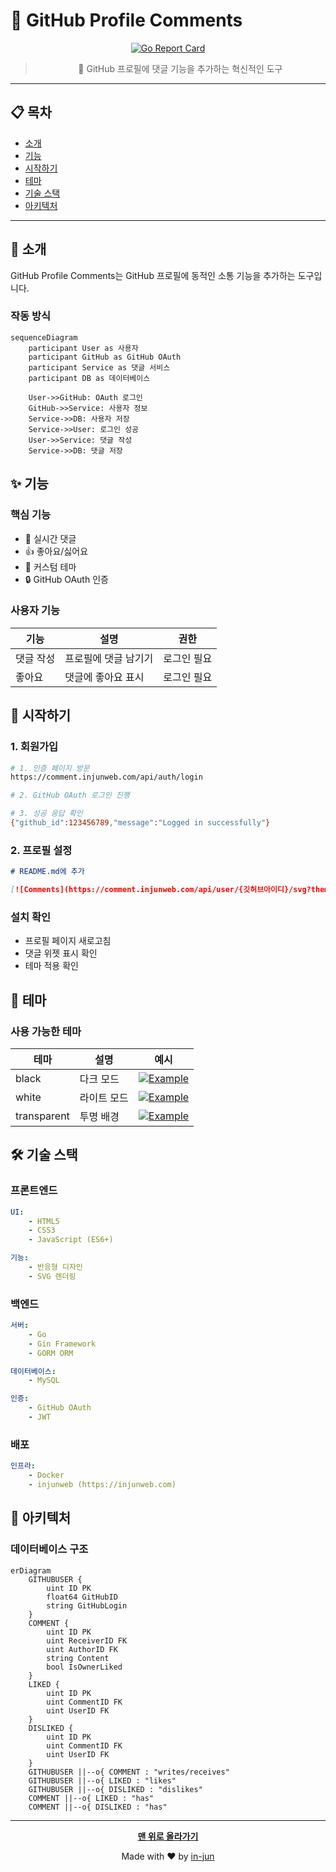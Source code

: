 # 💬 GitHub Profile Comments

<div align="center">

[![Go Report Card](https://goreportcard.com/badge/github.com/in-jun/github-profile-comments)](https://goreportcard.com/report/github.com/in-jun/github-profile-comments)

> 🌟 GitHub 프로필에 댓글 기능을 추가하는 혁신적인 도구

</div>

---

## 📋 목차

-   [소개](#-소개)
-   [기능](#-기능)
-   [시작하기](#-시작하기)
-   [테마](#-테마)
-   [기술 스택](#-기술-스택)
-   [아키텍처](#-아키텍처)

---

## 📖 소개

GitHub Profile Comments는 GitHub 프로필에 동적인 소통 기능을 추가하는 도구입니다.

### 작동 방식

```mermaid
sequenceDiagram
    participant User as 사용자
    participant GitHub as GitHub OAuth
    participant Service as 댓글 서비스
    participant DB as 데이터베이스

    User->>GitHub: OAuth 로그인
    GitHub->>Service: 사용자 정보
    Service->>DB: 사용자 저장
    Service->>User: 로그인 성공
    User->>Service: 댓글 작성
    Service->>DB: 댓글 저장
```

## ✨ 기능

### 핵심 기능

-   💬 실시간 댓글
-   👍 좋아요/싫어요
-   🎨 커스텀 테마
-   🔒 GitHub OAuth 인증

### 사용자 기능

| 기능      | 설명                 | 권한        |
| --------- | -------------------- | ----------- |
| 댓글 작성 | 프로필에 댓글 남기기 | 로그인 필요 |
| 좋아요    | 댓글에 좋아요 표시   | 로그인 필요 |

## 🚀 시작하기

### 1. 회원가입

```bash
# 1. 인증 페이지 방문
https://comment.injunweb.com/api/auth/login

# 2. GitHub OAuth 로그인 진행

# 3. 성공 응답 확인
{"github_id":123456789,"message":"Logged in successfully"}
```

### 2. 프로필 설정

```markdown
# README.md에 추가

[![Comments](https://comment.injunweb.com/api/user/{깃허브아이디}/svg?theme={테마})](https://comment.injunweb.com/{깃허브아이디})
```

### 설치 확인

-   프로필 페이지 새로고침
-   댓글 위젯 표시 확인
-   테마 적용 확인

## 🎨 테마

### 사용 가능한 테마

| 테마        | 설명        | 예시                                                                                                                  |
| ----------- | ----------- | --------------------------------------------------------------------------------------------------------------------- |
| black       | 다크 모드   | [![Example](https://comment.injunweb.com/api/user/in-jun/svg?theme=black)](https://comment.injunweb.com/in-jun)       |
| white       | 라이트 모드 | [![Example](https://comment.injunweb.com/api/user/in-jun/svg?theme=white)](https://comment.injunweb.com/in-jun)       |
| transparent | 투명 배경   | [![Example](https://comment.injunweb.com/api/user/in-jun/svg?theme=transparent)](https://comment.injunweb.com/in-jun) |

## 🛠️ 기술 스택

### 프론트엔드

```yaml
UI:
    - HTML5
    - CSS3
    - JavaScript (ES6+)

기능:
    - 반응형 디자인
    - SVG 렌더링
```

### 백엔드

```yaml
서버:
    - Go
    - Gin Framework
    - GORM ORM

데이터베이스:
    - MySQL

인증:
    - GitHub OAuth
    - JWT
```

### 배포

```yaml
인프라:
    - Docker
    - injunweb (https://injunweb.com)
```

## 📐 아키텍처

### 데이터베이스 구조

```mermaid
erDiagram
    GITHUBUSER {
        uint ID PK
        float64 GitHubID
        string GitHubLogin
    }
    COMMENT {
        uint ID PK
        uint ReceiverID FK
        uint AuthorID FK
        string Content
        bool IsOwnerLiked
    }
    LIKED {
        uint ID PK
        uint CommentID FK
        uint UserID FK
    }
    DISLIKED {
        uint ID PK
        uint CommentID FK
        uint UserID FK
    }
    GITHUBUSER ||--o{ COMMENT : "writes/receives"
    GITHUBUSER ||--o{ LIKED : "likes"
    GITHUBUSER ||--o{ DISLIKED : "dislikes"
    COMMENT ||--o{ LIKED : "has"
    COMMENT ||--o{ DISLIKED : "has"
```

---

<div align="center">

**[맨 위로 올라가기](#-github-profile-comments)**

Made with ❤️ by [in-jun](https://github.com/in-jun)

</div>
